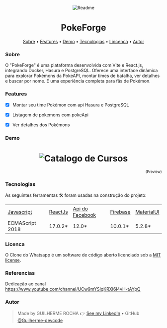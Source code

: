 <p align="center">
    <img alt="Readme" title="Readme title" src="./Project.png" />
</p>

<h1 align="center">PokeForge</h1>

<p align="center">
    <a href="#sobre">Sobre</a> • 
    <a href="#features">Features</a> • 
    <a href="#demo">Demo</a> • 
    <a href="#tecnologias">Tecnologias</a> • 
    <a href="#licenca">Lincença</a> • 
    <a href="#autor">Autor</a> 
</p>

### Sobre

O "PokeForge" é uma plataforma desenvolvida com Vite e React.js, integrando Docker, Hasura e PostgreSQL. Oferece uma interface dinâmica para explorar Pokémons da PokeAPI, montar times de batalha, ver detalhes e buscar por nome. É uma experiência completa para fãs de Pokémon.

### Features

- [x] Montar seu time Pokémon com api Hasura e PostgreSQL
- [x] Listagem de pokemons com pokeApi
- [x] Ver detalhes dos Pokémons


### Demo
<h1 align="center">
    <img alt="Catalogo de Cursos" title="Catalogo de Cursos" src="./2022-01-13-18-49-36.gif" />
</h1>

<p align="right">
<sub>(Preview)</sub>
</p>


### Tecnologias

As seguintes ferramentas 🛠 foram usadas na construção do projeto:

<table>
    <tr>
        <td><a href="https://www.javascript.com/">Javascript</a></td>
        <td><a href="https://pt-br.reactjs.org/">ReactJs</a></td>
        <td><a href="https://developers.facebook.com/">Api do Facebook</a></td>
        <td><a href="https://firebase.google.com/?hl=pt">Firebase</a></td>
        <td><a href="https://mui.com/pt/">MaterialUI</a></td>
    </tr>
    <tr>
        <td>ECMAScript 2018</td>
        <td>17.0.2*</td>
        <td>12.0*</td>
        <td>10.0.1*</td>
        <td>5.2.8*</td>
    </tr>
</table>

### Licenca

O Clone do Whatsapp é um software de código aberto licenciado sob a [MIT license](http://opensource.org/licenses/MIT).

### Referencias

Dedicação ao canal https://www.youtube.com/channel/UCw9mYSlqKRXI6l4vH-tAYpQ 

### Autor

> Made by GUILHERME ROCHA 👉 [See my LinkedIn](https://www.linkedin.com/in/guilherme-rocha-7b3a69220/) • GitHub [@Guilherme-devcode](https://github.com/Guilherme-devcode)
